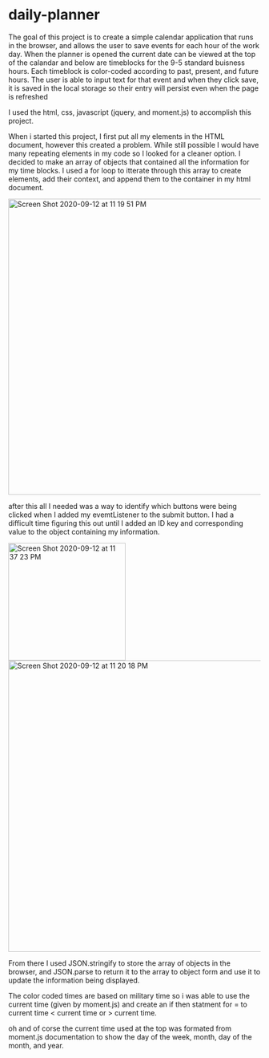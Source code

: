# daily-planner

The goal of this project is to create a simple calendar application that runs in the browser, and allows the user to save events for each hour of the work day. When the planner is opened the current date can be viewed at the top of the calandar and below are timeblocks for the 9-5 standard buisness hours. Each timeblock is color-coded according to past, present, and future hours.  The user is able to input text for that event and when they click save,  it is saved in the local storage so their entry will persist even when the page is refreshed

I used the html, css, javascript (jquery, and moment.js) to accomplish this project.

When i started this project, I first put all my elements in the HTML document, however this created a problem. While still possible I would have many repeating elements in my code so I looked for a cleaner option.  I decided to make an array of objects that contained all the information for my time blocks. I used a for loop to itterate through this array to create elements, add their context, and append them to the container in my html document.

<img width="590" alt="Screen Shot 2020-09-12 at 11 19 51 PM" src="https://user-images.githubusercontent.com/69767328/93009631-4a8afc00-f551-11ea-83a1-c4b1102bbcd5.png">

after this all I needed was a way to identify which buttons were being clicked when I added my evemtListener to the submit button. I had a difficult time figuring this out until I added an ID key and corresponding value to the object containing my information. 

<img width="234" alt="Screen Shot 2020-09-12 at 11 37 23 PM" src="https://user-images.githubusercontent.com/69767328/93009652-92118800-f551-11ea-96a1-9e691201cc35.png">

<img width="581" alt="Screen Shot 2020-09-12 at 11 20 18 PM" src="https://user-images.githubusercontent.com/69767328/93009646-7efeb800-f551-11ea-953f-200fe423a518.png">

From there I used JSON.stringify to store the array of objects in the browser, and JSON.parse to return it to the array to object form and use it to update the information being displayed. 

The color coded times are based on military time so i was able to use the current time (given by moment.js) and create an if then statment for = to current time < current time or > current time. 

oh and of corse the current time used at the top was formated from moment.js documentation to show the day of the week, month, day of the month, and year.
